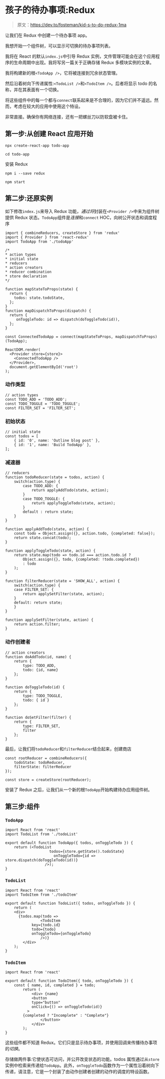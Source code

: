 # 孩子的待办事项:Redux

> 原文：<https://dev.to/fosteman/kid-s-to-do-redux-1ma>

让我们在 Redux 中创建一个待办事项 app。

我想开始一个组件树，可以显示可切换的待办事项列表。

我将在 React 的默认`index.js`中引导 Redux 实例，文件管理可能会在这个应用程序的生命周期中出现。我将写另一篇关于正确存储 Redux 多模块实例的文章。

我将构建新的根`<TodoApp />`，它将被连接到冗余状态管理。

然后沿着树向下传递属性:`<TodoList />`和`<TodoItem />`。后者将显示 todo 的名称，并在其表面有一个切换。

将这些组件中的每一个都与`connect`联系起来是不合理的，因为它们并不遥远。然而，考虑在较大的应用中使用这个特设。

非常直接。确保你有网络连接，还有一把螺丝刀以防软盘被卡住。

## 第一步:从创建 React 应用开始

`npx create-react-app todo-app`

`cd todo-app`

安装 Redux

`npm i --save redux`

`npm start`

## 第二步:还原实例

如下修改`index.js`来导入 Redux 功能，*通过将*封装在`<Provider />`中来为组件树提供 Redux 状态。`TodoApp`组件是*连接*和`connect` HOC，向树公开状态和调度程序

```
import { combineReducers, createStore } from 'redux'
import { Provider } from 'react-redux'
import TodoApp from './todoApp'

/*
* action types 
* initial state
* reducers
* action creators
* reducer combination
* store declaration
*/

function mapStateToProps(state) {
  return {
    todos: state.todoState,
  };
}
function mapDispatchToProps(dispatch) {
  return {
     onToggleTodo: id => dispatch(doToggleTodo(id)),
  };
}

const ConnectedTodoApp = connect(mapStateToProps, mapDispatchToProps)(TodoApp);

ReactDOM.render(
  <Provider store={store}>
    <ConnectedTodoApp />
  </Provider>,
  document.getElementById('root')
); 
```

### 动作类型

```
// action types
const TODO_ADD = 'TODO_ADD';
const TODO_TOGGLE = 'TODO_TOGGLE'; 
const FILTER_SET = 'FILTER_SET'; 
```

### 初始状态

```
// initial state
const todos = [
    { id: '0', name: 'Outline blog post' }, 
    { id: '1', name: 'Build TodoApp' },
]; 
```

### 减速器

```
// reducers
function todoReducer(state = todos, action) {
    switch(action.type) {
        case TODO_ADD: {
            return applyAddTodo(state, action);
        }
        case TODO_TOGGLE: {
            return applyToggleTodo(state, action); 
        }
        default : return state; 
    }
} 

function applyAddTodo(state, action) {
    const todo = Object.assign({}, action.todo, {completed: false});
    return state.concat(todo);
}

function applyToggleTodo(state, action) {
    return state.map(todo => todo.id === action.todo.id ?
        Object.assign({}, todo, {completed: !todo.completed})
        : todo
    );
}

function filterReducer(state = 'SHOW_ALL', action) {
    switch(action.type) {
    case FILTER_SET: {
        return applySetFilter(state, action);
    }
    default: return state;
    }
}

function applySetFilter(state, action) {
    return action.filter;
} 
```

### 动作创建者

```
// action creators
function doAddTodo(id, name) {
    return {
        type: TODO_ADD,
        todo: {id, name}
    };
}

function doToggleTodo(id) {
    return {
        type: TODO_TOGGLE,
        todo: { id }
    };
}

function doSetFilter(filter) {
    return {
        type: FILTER_SET,
        filter
    };
} 
```

最后，让我们将`todoReducer`和`filterReducer`结合起来，创建商店

```
const rootReducer = combineReducers({
    todoState: todoReducer,
    filterState: filterReducer
});

const store = createStore(rootReducer); 
```

安装了 Redux 之后，让我们从一个新的根`TodoApp`开始构建待办应用组件树。

## 第三步:组件

### `TodoApp`

```
import React from 'react'
import TodoList from './todoList'

export default function TodoApp({ todos, onToggleTodo }) { 
    return (<TodoList
                    todos={store.getState().todoState}
                      onToggleTodo={id => store.dispatch(doToggleTodo(id))}
                  />);
} 
```

### `TodoList`

```
import React from 'react'
import TodoItem from './todoItem'

export default function TodoList({ todos, onToggleTodo }) { 
    return (
    <div>
      {todos.map(todo => 
                <TodoItem
            key={todo.id}
            todo={todo}
            onToggleTodo={onToggleTodo}
                />)} 
        </div>
    ); 
} 
```

### `TodoItem`

```
import React from 'react'

export default function TodoItem({ todo, onToggleTodo }) { 
    const { name, id, completed } = todo; 
        return (
            <div> {name}
            <button
            type="button"
            onClick={() => onToggleTodo(id)}
          >
        {completed ? "Incomplete" : "Complete"}
                </button>
            </div>
        );
} 
```

这些组件都不知道 Redux。它们只是显示待办事项，并使用回调来传播待办事项的*切换*。

存储做两件事:它使状态可访问，并公开改变状态的功能。todos 属性通过从`store`实例中检索来传递给`TodoApp`。此外，`onToggleTodo`函数作为一个属性沿着树向下传递，请注意，它是一个封装了由动作创建者创建的动作的调度的特设函数。